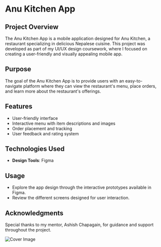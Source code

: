# Anu Kitchen App

## Project Overview
The Anu Kitchen App is a mobile application designed for Anu Kitchen, a restaurant specializing in delicious Nepalese cuisine. This project was developed as part of my UI/UX design coursework, where I focused on creating a user-friendly and visually appealing mobile app.

## Purpose
The goal of the Anu Kitchen App is to provide users with an easy-to-navigate platform where they can view the restaurant's menu, place orders, and learn more about the restaurant's offerings.

## Features
- User-friendly interface
- Interactive menu with item descriptions and images
- Order placement and tracking
- User feedback and rating system

## Technologies Used
- **Design Tools**: Figma
  
## Usage
- Explore the app design through the interactive prototypes available in Figma.
- Review the different screens designed for user interaction.

## Acknowledgments
Special thanks to my mentor, Ashish Chapagain, for guidance and support throughout the project.


![Cover Image](https://imgur.com/ZnA1jVY)
